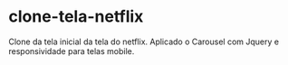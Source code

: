 # clone-tela-netflix
Clone da tela inicial da tela do netflix. Aplicado o Carousel com Jquery e responsividade para telas mobile.
